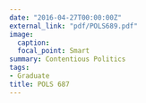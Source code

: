```yaml
---
date: "2016-04-27T00:00:00Z"
external_link: "pdf/POLS689.pdf"
image:
  caption:
  focal_point: Smart
summary: Contentious Politics
tags:
- Graduate
title: POLS 687
---
```

